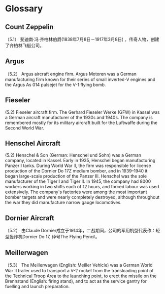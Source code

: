 # Glossary

## Count Zeppelin
（5.1）
斐迪南·冯·齐柏林伯爵(1838年7月8日－1917年3月8日) ，传奇人物，创建了齐柏林飞艇公司。

## Argus
（5.2） Argus aircraft engine firm.
Argus Motoren was a German manufacturing firm known for their series of small inverted-V engines and the Argus As 014 pulsejet for the V-1 flying bomb.

## Fieseler
(5.2) Fieseler aircraft firm. 
The Gerhard Fieseler Werke (GFW) in Kassel was a German aircraft manufacturer of the 1930s and 1940s. The company is remembered mostly for its military aircraft built for the Luftwaffe during the Second World War.

## Henschel Aircraft
(5.2)
Henschel & Son (German: Henschel und Sohn) was a German company, located in Kassel. 
Early in 1935, Henschel began manufacturing Panzer I tanks. During World War II, the firm was responsible for license production of the Dornier Do 17Z medium bomber, and in 1939–1940 it began large-scale production of the Panzer III. Henschel was the sole manufacturer of the Tiger I and Tiger II. In 1945, the company had 8000 workers working in two shifts each of 12 hours, and forced labour was used extensively. The company's factories were among the most important bomber targets and were nearly completely destroyed, although throughout the war they did manufacture narrow gauge locomotives.

## Dornier Aircraft
（5.2）
由Claude Dornier成立于1914年，二战期间，公司的军用机型代表作：轻型轰炸机Dornier Do 17, 绰号The Flying Pencil。

## Meillerwagen
（5.3）
The Meillerwagen (English: Meiller Vehicle) was a German World War II trailer used to transport a V-2 rocket from the transloading point of the Technical Troop Area to the launching point, to erect the missile on the Brennstand (English: firing stand), and to act as the service gantry for fuelling and launch preparation.